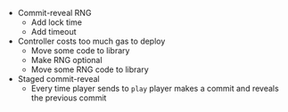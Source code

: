 - Commit-reveal RNG
  - Add lock time
  - Add timeout
- Controller costs too much gas to deploy
  - Move some code to library
  - Make RNG optional
  - Move some RNG code to library
- Staged commit-reveal
  - Every time player sends to `play` player makes a commit and reveals the previous commit
